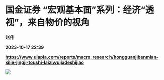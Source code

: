 # 国金证券 “宏观基本面”系列：经济“透视”，来自物价的视角
**赵伟**

**2023-10-17 22:39**

**https://www.ulapia.com/reports/macro_research/hongguanjibenmian-xilie-jingji-toushi-laiziwujiadeshijiao**

![](https://img.ulapia.com/thumbnails/macro_research/20231017/H3_AP202310171601751529_1.jpg)